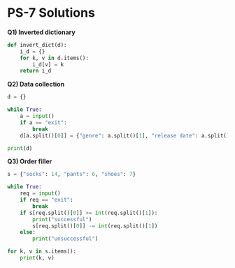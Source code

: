# PS-7 Solutions

**Q1) Inverted dictionary**

```py
def invert_dict(d):
    i_d = {}
    for k, v in d.items():
        i_d[v] = k
    return i_d

```

**Q2) Data collection**

```py
d = {}

while True:
    a = input()
    if a == "exit":
        break
    d[a.split()[0]] = {"genre": a.split()[1], "release date": a.split()[2], "producer": a.split()[3]}

print(d)
```

**Q3) Order filler**

```py
s = {"socks": 14, "pants": 6, "shoes": 7}

while True:
    req = input()
    if req == "exit":
        break
    if s[req.split()[0]] >= int(req.split()[1]):
        print("successful")
        s[req.split()[0]] -= int(req.split()[1])
    else:
        print("unsuccessful")

for k, v in s.items():
    print(k, v)
```
